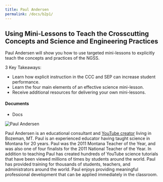 ```yaml
---
title: Paul Andersen
permalink: /docs/b2p1/
---
```


## Using Mini-Lessons to Teach the Crosscutting Concepts and Science and Engineering Practices

Paul Andersen will show you how to use targeted mini-lessons to explicitly teach the concepts and practices of the NGSS.

3 Key Takeaways: 

- Learn how explicit instruction in the CCC and SEP can increase student performance.  
- Learn the four main elements of an effective science mini-lesson.
- Receive additional resources for delivering your own mini-lessons.

#### Documents
 - Docs

![Paul Andersen](../images/paul.jpg)

Paul Andersen is an educational consultant and [YouTube creator](https://www.bozemanscience.com/) living in Bozeman, MT. Paul is an experienced educator having taught science in Montana for 20 years. Paul was the 2011 Montana Teacher of the Year, and was also one of four finalists for the 2011 National Teacher of the Year. In addition to teaching Paul has created hundreds of YouTube science tutorials that have been viewed millions of times by students around the world. Paul has provided training for thousands of students, teachers, and administrators around the world. Paul enjoys providing meaningful professional development that can be applied immediately in the classroom. 